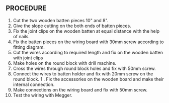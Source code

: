 ## PROCEDURE 

1. Cut the two wooden batten pieces 10" and 8". 
1. Give the slope cutting on the both ends of batten pieces. 
1. Fix the joint clips on the wooden batten at equal distance with the help of nails.
1. Fix the batten pieces on the wiring board with 30mm screw according to fitting diagram. 
1. Cut the wires according to required length and fix on the wooden batten with joint clips 
1. Make holes on the round block with drill machine. 
1. Cross the wires through round block holes and fix with 50mm screw. 
1. Connect the wires to batten holder and fix with 20mm screw on the round block. 
1 . Fix the accessories on the wooden board and make their internal connection. 
1. Make connections on the wiring board and fix with 50mm screw. 
1. Test the wiring with Megger. 
